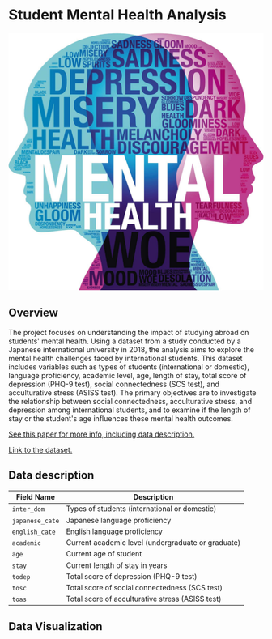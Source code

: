 # Student Mental Health Analysis
![Mental Health](images/mental_health.jpg)

## Overview
The project focuses on understanding the impact of studying abroad on students' mental health. Using a dataset from a study conducted by a Japanese international university in 2018, the analysis aims to explore the mental health challenges faced by international students. This dataset includes variables such as types of students (international or domestic), language proficiency, academic level, age, length of stay, total score of depression (PHQ-9 test), social connectedness (SCS test), and acculturative stress (ASISS test). The primary objectives are to investigate the relationship between social connectedness, acculturative stress, and depression among international students, and to examine if the length of stay or the student's age influences these mental health outcomes.

[See this paper for more info, including data description.](https://www.mdpi.com/2306-5729/4/3/124/htm)

[Link to the dataset.](https://www.mdpi.com/2306-5729/4/3/124/s1)

## Data description
| Field Name    | Description                                      |
| ------------- | ------------------------------------------------ |
| `inter_dom`     | Types of students (international or domestic)   |
| `japanese_cate` | Japanese language proficiency                    |
| `english_cate`  | English language proficiency                     |
| `academic`      | Current academic level (undergraduate or graduate) |
| `age`           | Current age of student                           |
| `stay`          | Current length of stay in years                  |
| `todep`         | Total score of depression (PHQ-9 test)           |
| `tosc`          | Total score of social connectedness (SCS test)   |
| `toas`          | Total score of acculturative stress (ASISS test) |

## Data Visualization

